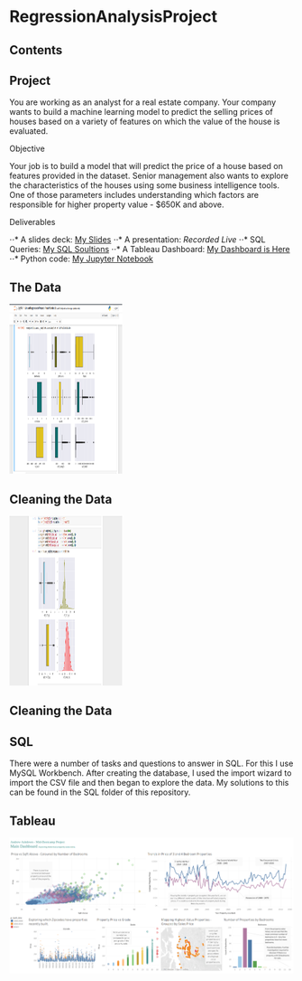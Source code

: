 # RegressionAnalysisProject

## Contents


## Project

You are working as an analyst for a real estate company. Your company wants to build a machine learning model to predict the selling prices of houses based on a variety of features on which the value of the house is evaluated.

Objective

Your job is to build a model that will predict the price of a house based on features provided in the dataset. Senior management also wants to explore the characteristics of the houses using some business intelligence tools. One of those parameters includes understanding which factors are responsible for higher property value - $650K and above.

Deliverables

⋅⋅*  A slides deck: [My Slides](https://github.com/surelybassy/RegressionAnalysisProject/blob/master/SQL%20Queries/SQL%20Tasks%20and%20Solutions.md)
⋅⋅*  A presentation: *Recorded Live*
⋅⋅* SQL Queries: [My SQL Soultions](https://github.com/surelybassy/RegressionAnalysisProject/blob/master/SQL%20Queries/SQL%20Tasks%20and%20Solutions.md)
⋅⋅* A Tableau Dashboard: [My Dashboard is Here](https://public.tableau.com/profile/andrew.ashdown#!/vizhome/MidBootcampProject-Story/AA-Mid-BootcampDashboard
)
⋅⋅* Python code: [My Jupyter Notebook](Python/LinearRegressionProject-FinalNotebook.ipynb)


## The Data

<img src="Images/PythonPic3.png" width="200" height="300">



## Cleaning the Data


<img src="Images/PythonPic1.png" width="200" height="300">



## Cleaning the Data



## SQL

There were a number of tasks and questions to answer in SQL. For this I use MySQL Workbench. After creating the database, I used the  import wizard to import the CSV file and then began to explore the data. My solutions to this can be found in the SQL folder of this repository.

## Tableau

![Alt text](Tableau/MainDashboard-Tableau.png?raw=true "MainDashboard")

